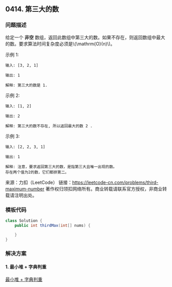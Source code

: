 <script src="https://cdn.bootcss.com/mathjax/2.7.7/MathJax.js?config=TeX-AMS-MML_HTMLorMML"></script>

## 0414. 第三大的数

### 问题描述

给定一个 **非空** 数组，返回此数组中第三大的数。如果不存在，则返回数组中最大的数。要求算法时间复杂度必须是\\(\mathrm{O}(n)\\)。

示例 1:

```
输入: [3, 2, 1]

输出: 1

解释: 第三大的数是 1.
```

示例 2:

```
输入: [1, 2]

输出: 2

解释: 第三大的数不存在, 所以返回最大的数 2 .
```

示例 3:

```
输入: [2, 2, 3, 1]

输出: 1

解释: 注意，要求返回第三大的数，是指第三大且唯一出现的数。
存在两个值为2的数，它们都排第二。
```

来源：力扣（LeetCode）
链接：https://leetcode-cn.com/problems/third-maximum-number
著作权归领扣网络所有。商业转载请联系官方授权，非商业转载请注明出处。

### 模板代码

``` java
class Solution {
    public int thirdMax(int[] nums) {

    }
}
```

### 解决方案


#### 1. 最小堆 + 字典判重

[最小堆 + 字典判重](qu0414/solu1/Solution.java)